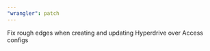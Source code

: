 ```yaml
---
"wrangler": patch
---
```


Fix rough edges when creating and updating Hyperdrive over Access configs
